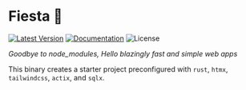 # Fiesta 🎉

[![Latest Version]][crates.io] [![Documentation]][docs.rs] ![License]

_Goodbye to node_modules, Hello blazingly fast and simple web apps_

This binary creates a starter project preconfigured with `rust`, `htmx`, `tailwindcss`, `actix`, and `sqlx`.

[crates.io]: https://crates.io/crates/fiesta
[latest version]: https://img.shields.io/crates/v/fiesta.svg
[documentation]: https://docs.rs/libc/badge.svg
[docs.rs]: https://docs.rs/fiesta
[license]: https://img.shields.io/crates/l/fiesta.svg